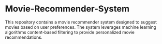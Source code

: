 # Movie-Recommender-System
This repository contains a movie recommender system designed to suggest movies based on user preferences. The system leverages machine learning algorithms content-based filtering  to provide personalized movie recommendations.
